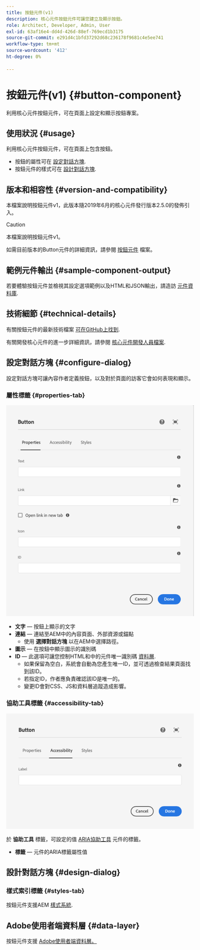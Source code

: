 ```yaml
---
title: 按鈕元件(v1)
description: 核心元件按鈕元件可讓您建立及顯示按鈕。
role: Architect, Developer, Admin, User
exl-id: 63af16e4-dd4d-426d-88ef-769ecd1b3175
source-git-commit: e291d4c1bfd37292d68c236178f9681c4e5ee741
workflow-type: tm+mt
source-wordcount: '412'
ht-degree: 0%

---
```


# 按鈕元件(v1) {#button-component}

利用核心元件按鈕元件，可在頁面上設定和顯示按鈕專案。

## 使用狀況 {#usage}

利用核心元件按鈕元件，可在頁面上包含按鈕。

* 按鈕的屬性可在 [設定對話方塊](#configure-dialog).
* 按鈕元件的樣式可在 [設計對話方塊](#design-dialog).

## 版本和相容性 {#version-and-compatibility}

本檔案說明按鈕元件v1，此版本隨2019年6月的核心元件發行版本2.5.0的發佈引入。

>[!CAUTION]
>
>本檔案說明按鈕元件v1。
>
>如需目前版本的Button元件的詳細資訊，請參閱 [按鈕元件](/help/components/button.md) 檔案。

## 範例元件輸出 {#sample-component-output}

若要體驗按鈕元件並檢視其設定選項範例以及HTML和JSON輸出，請造訪 [元件資料庫](https://adobe.com/go/aem_cmp_library_button).

## 技術細節 {#technical-details}

有關按鈕元件的最新技術檔案 [可在GitHub上找到](https://adobe.com/go/aem_cmp_tech_button_v1).

有關開發核心元件的進一步詳細資訊，請參閱 [核心元件開發人員檔案](/help/developing/overview.md).

## 設定對話方塊 {#configure-dialog}

設定對話方塊可讓內容作者定義按鈕，以及對於頁面的訪客它會如何表現和顯示。

### 屬性標籤 {#properties-tab}

![按鈕元件「編輯」對話方塊的「屬性」標籤](/help/assets/button-edit-properties.png)

* **文字**  — 按鈕上顯示的文字
* **連結**  — 連結至AEM中的內容頁面、外部資源或錨點
   * 使用 **選擇對話方塊** 以在AEM中選擇路徑。
* **圖示**  — 在按鈕中顯示圖示的識別碼
* **ID**  — 此選項可讓您控制HTML和中的元件唯一識別碼 [資料層](/help/developing/data-layer/overview.md).
   * 如果保留為空白，系統會自動為您產生唯一ID，並可透過檢查結果頁面找到該ID。
   * 若指定ID，作者應負責確認該ID是唯一的。
   * 變更ID會對CSS、JS和資料層追蹤造成影響。

### 協助工具標籤 {#accessibility-tab}

![按鈕元件「編輯」對話方塊的「協助工具」標籤](/help/assets/button-edit-accessibility.png)

於 **協助工具** 標籤，可設定的值 [ARIA協助工具](https://www.w3.org/WAI/standards-guidelines/aria/) 元件的標籤。

* **標籤**  — 元件的ARIA標籤屬性值

## 設計對話方塊 {#design-dialog}

### 樣式索引標籤 {#styles-tab}

按鈕元件支援AEM [樣式系統](/help/get-started/authoring.md#component-styling).

## Adobe使用者端資料層 {#data-layer}

按鈕元件支援 [Adobe使用者端資料層。](/help/developing/data-layer/overview.md)
